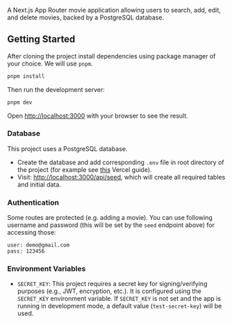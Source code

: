 A Next.js App Router movie application allowing users to search, add, edit, and delete movies, backed by a PostgreSQL database.

## Getting Started

After cloning the project install dependencies using package manager of your choice. We will use `pnpm`.

```bash
pnpm install
```
Then run the development server:

```bash
pnpm dev
```

Open [http://localhost:3000](http://localhost:3000) with your browser to see the result.

### Database
This project uses a PostgreSQL database.
- Create the database and add corresponding `.env` file in root directory of the project (for example see [this](https://nextjs.org/learn/dashboard-app/setting-up-your-database#create-a-postgres-database) Vercel guide).
- Visit: [http://localhost:3000/api/seed](http://localhost:3000/api/seed), which will create all required tables and initial data.
 
### Authentication

Some routes are protected (e.g. adding a movie). You can use following username and password (this will be set by the `seed` endpoint above) for accessing those:
```
user: demo@gmail.com
pass: 123456
```

### Environment Variables

- `SECRET_KEY`: This project requires a secret key for signing/verifying purposes (e.g., JWT, encryption, etc.). It is configured using the `SECRET_KEY` environment variable. If `SECRET_KEY` is not set and the app is running in development mode, a default value (`test-secret-key`) will be used.

